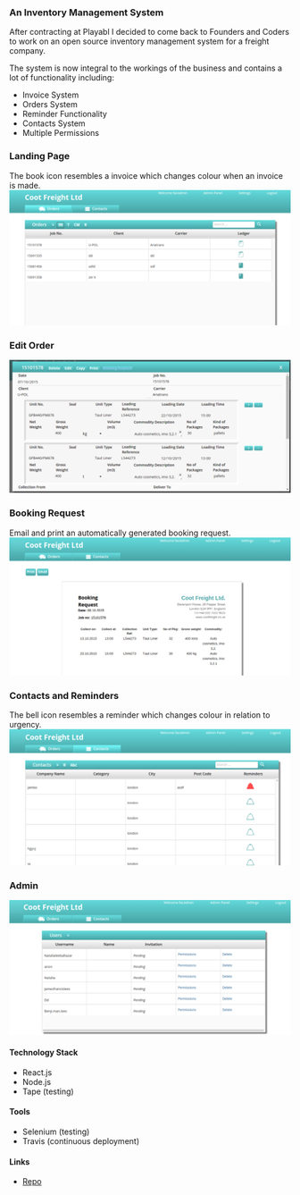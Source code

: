 ### An Inventory Management System

After contracting at Playabl I decided to come back to Founders and Coders to work on an open source inventory management system for a freight company.

The system is now integral to the workings of the business and contains a lot of functionality including:

- Invoice System
- Orders System
- Reminder Functionality
- Contacts System
- Multiple Permissions

### Landing Page
The book icon resembles a invoice which changes colour when an invoice is made.
![](landing-page.png)

### Edit Order
![](edit-order.png)

### Booking Request
Email and print an automatically generated booking request.
![](booking-request.png)

### Contacts and Reminders
The bell icon resembles a reminder which changes colour in relation to urgency.
![](contacts.png)

### Admin
![](admin.png)

#### Technology Stack
- React.js
- Node.js
- Tape (testing)

#### Tools
- Selenium (testing)
- Travis (continuous deployment)

#### Links
- [Repo](https://github.com/foundersandcoders/carrier-pigeon)
